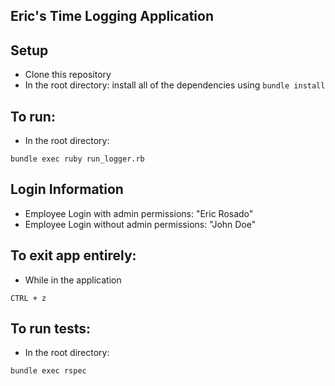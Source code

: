 ## Eric's Time Logging Application

## Setup
+ Clone this repository
+ In the root directory: install all of the dependencies using ```bundle install```

## To run:
+ In the root directory:
```
bundle exec ruby run_logger.rb
```

## Login Information
+ Employee Login with admin permissions: "Eric Rosado"
+ Employee Login without admin permissions: "John Doe"

## To exit app entirely:
+ While in the application
```
CTRL + z
```

## To run tests:
+ In the root directory:
```
bundle exec rspec
```
